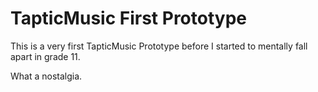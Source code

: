 # TapticMusic First Prototype

This is a very first TapticMusic Prototype before I started to mentally fall apart in grade 11.

What a nostalgia.
